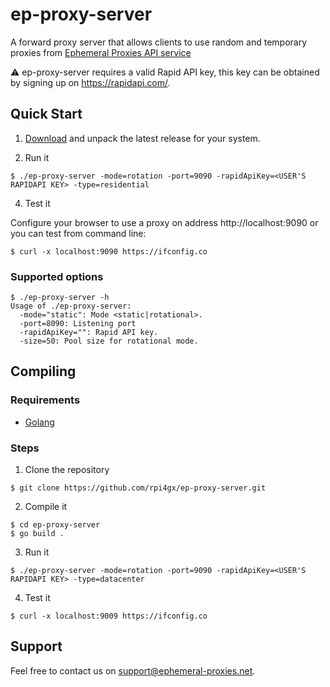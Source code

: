 # ep-proxy-server

A forward proxy server that allows clients to use random and temporary proxies from [Ephemeral Proxies API service](https://www.ephemeral-proxies.net/)

:warning: ep-proxy-server requires a valid Rapid API key, this key can be obtained by signing up on https://rapidapi.com/.

## Quick Start

1. [Download](https://github.com/rpi4gx/ep-proxy-server/releases) and unpack the latest release for your system.

2. Run it
```
$ ./ep-proxy-server -mode=rotation -port=9090 -rapidApiKey=<USER'S RAPIDAPI KEY> -type=residential
````

4. Test it

Configure your browser to use a proxy on address http://localhost:9090 or you can test from command line:
```
$ curl -x localhost:9090 https://ifconfig.co
```

### Supported options
```
$ ./ep-proxy-server -h
Usage of ./ep-proxy-server:
  -mode="static": Mode <static|rotational>.
  -port=8090: Listening port
  -rapidApiKey="": Rapid API key.
  -size=50: Pool size for rotational mode.
```

## Compiling
### Requirements
* [Golang](https://go.dev/doc/install)

### Steps
1. Clone the repository
```
$ git clone https://github.com/rpi4gx/ep-proxy-server.git
```
2. Compile it
```
$ cd ep-proxy-server
$ go build .
```
3. Run it
```
$ ./ep-proxy-server -mode=rotation -port=9090 -rapidApiKey=<USER'S RAPIDAPI KEY> -type=datacenter
```
4. Test it
```
$ curl -x localhost:9009 https://ifconfig.co
```

## Support

Feel free to contact us on support@ephemeral-proxies.net.
